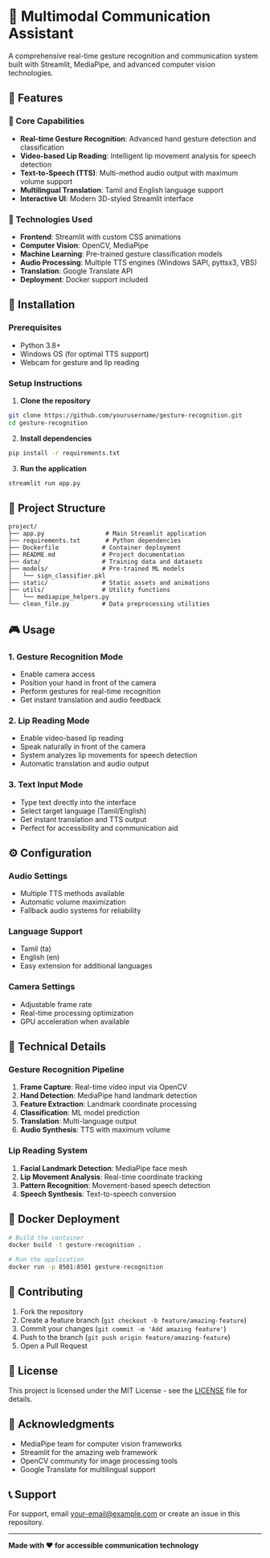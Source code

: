 # 🤖 Multimodal Communication Assistant

A comprehensive real-time gesture recognition and communication system built with Streamlit, MediaPipe, and advanced computer vision technologies.

## 🌟 Features

### 🎯 Core Capabilities
- **Real-time Gesture Recognition**: Advanced hand gesture detection and classification
- **Video-based Lip Reading**: Intelligent lip movement analysis for speech detection
- **Text-to-Speech (TTS)**: Multi-method audio output with maximum volume support
- **Multilingual Translation**: Tamil and English language support
- **Interactive UI**: Modern 3D-styled Streamlit interface

### 🔧 Technologies Used
- **Frontend**: Streamlit with custom CSS animations
- **Computer Vision**: OpenCV, MediaPipe
- **Machine Learning**: Pre-trained gesture classification models
- **Audio Processing**: Multiple TTS engines (Windows SAPI, pyttsx3, VBS)
- **Translation**: Google Translate API
- **Deployment**: Docker support included

## 🚀 Installation

### Prerequisites
- Python 3.8+
- Windows OS (for optimal TTS support)
- Webcam for gesture and lip reading

### Setup Instructions

1. **Clone the repository**
```bash
git clone https://github.com/yourusername/gesture-recognition.git
cd gesture-recognition
```

2. **Install dependencies**
```bash
pip install -r requirements.txt
```

3. **Run the application**
```bash
streamlit run app.py
```

## 📁 Project Structure

```
project/
├── app.py                 # Main Streamlit application
├── requirements.txt       # Python dependencies
├── Dockerfile            # Container deployment
├── README.md             # Project documentation
├── data/                 # Training data and datasets
├── models/               # Pre-trained ML models
│   └── sign_classifier.pkl
├── static/               # Static assets and animations
├── utils/                # Utility functions
│   └── mediapipe_helpers.py
└── clean_file.py         # Data preprocessing utilities
```

## 🎮 Usage

### 1. Gesture Recognition Mode
- Enable camera access
- Position your hand in front of the camera
- Perform gestures for real-time recognition
- Get instant translation and audio feedback

### 2. Lip Reading Mode
- Enable video-based lip reading
- Speak naturally in front of the camera
- System analyzes lip movements for speech detection
- Automatic translation and audio output

### 3. Text Input Mode
- Type text directly into the interface
- Select target language (Tamil/English)
- Get instant translation and TTS output
- Perfect for accessibility and communication aid

## ⚙️ Configuration

### Audio Settings
- Multiple TTS methods available
- Automatic volume maximization
- Fallback audio systems for reliability

### Language Support
- Tamil (ta)
- English (en)
- Easy extension for additional languages

### Camera Settings
- Adjustable frame rate
- Real-time processing optimization
- GPU acceleration when available

## 🔧 Technical Details

### Gesture Recognition Pipeline
1. **Frame Capture**: Real-time video input via OpenCV
2. **Hand Detection**: MediaPipe hand landmark detection
3. **Feature Extraction**: Landmark coordinate processing
4. **Classification**: ML model prediction
5. **Translation**: Multi-language output
6. **Audio Synthesis**: TTS with maximum volume

### Lip Reading System
1. **Facial Landmark Detection**: MediaPipe face mesh
2. **Lip Movement Analysis**: Real-time coordinate tracking
3. **Pattern Recognition**: Movement-based speech detection
4. **Speech Synthesis**: Text-to-speech conversion

## 🐳 Docker Deployment

```bash
# Build the container
docker build -t gesture-recognition .

# Run the application
docker run -p 8501:8501 gesture-recognition
```

## 🤝 Contributing

1. Fork the repository
2. Create a feature branch (`git checkout -b feature/amazing-feature`)
3. Commit your changes (`git commit -m 'Add amazing feature'`)
4. Push to the branch (`git push origin feature/amazing-feature`)
5. Open a Pull Request

## 📄 License

This project is licensed under the MIT License - see the [LICENSE](LICENSE) file for details.

## 🙏 Acknowledgments

- MediaPipe team for computer vision frameworks
- Streamlit for the amazing web framework
- OpenCV community for image processing tools
- Google Translate for multilingual support

## 📞 Support

For support, email your-email@example.com or create an issue in this repository.

---

**Made with ❤️ for accessible communication technology**

